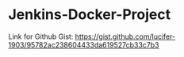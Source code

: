 # Jenkins-Docker-Project

Link for Github Gist: https://gist.github.com/lucifer-1903/95782ac238604433da619527cb33c7b3
